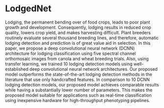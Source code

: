 # LodgedNet

Lodging, the permanent bending over of food crops,  leads to poor plant growth and development. Consequently, lodging results in reduced crop quality, lowers crop yield, and makes harvesting difficult. Plant breeders routinely evaluate several thousand breeding lines, and therefore, automatic lodging detection and prediction is of great value aid in selection. In this paper,  we propose a deep convolutional neural network (DCNN) architecture for lodging classification using five spectral channel orthomosaic images from canola and wheat breeding trials.  Also, using transfer learning, we trained 10 lodging detection models using well-established deep convolutional neural network architectures. 
Our proposed model outperforms the state-of-the-art lodging detection methods in the literature that use only handcrafted features. In comparison to 10 DCNN lodging detection models, our proposed model achieves comparable results while having a substantially lower number of parameters. This makes the proposed model suitable for applications such as real-time classification using inexpensive hardware for high-throughput phenotyping pipelines.
